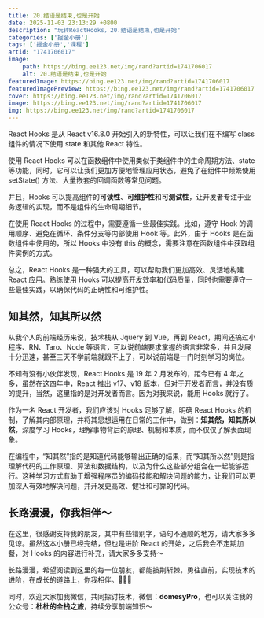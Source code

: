```yaml
---
title: 20.结语是结束,也是开始
date: 2025-11-03 23:13:29 +0800
description: "玩转ReactHooks，20.结语是结束,也是开始"
categories: ['掘金小册']
tags: ['掘金小册','课程']
artid: "1741706017"
image:
    path: https://bing.ee123.net/img/rand?artid=1741706017
    alt: 20.结语是结束,也是开始
featuredImage: https://bing.ee123.net/img/rand?artid=1741706017
featuredImagePreview: https://bing.ee123.net/img/rand?artid=1741706017
cover: https://bing.ee123.net/img/rand?artid=1741706017
image: https://bing.ee123.net/img/rand?artid=1741706017
img: https://bing.ee123.net/img/rand?artid=1741706017
---
```


React Hooks 是从 React v16.8.0 开始引入的新特性，可以让我们在不编写 class 组件的情况下使用 state 和其他 React 特性。

使用 React Hooks 可以在函数组件中使用类似于类组件中的生命周期方法、state 等功能，同时，它可以让我们更加方便地管理应用状态，避免了在组件中频繁使用 setState() 方法、大量嵌套的回调函数等常见问题。

并且，Hooks 可以提高组件的**可读性**、**可维护性**和**可测试性**，让开发者专注于业务逻辑的实现，而不是组件的生命周期细节。

在使用 React Hooks 的过程中，需要遵循一些最佳实践。比如，遵守 Hook 的调用顺序、避免在循环、条件分支等内部使用 Hook 等。此外，由于 Hooks 是在函数组件中使用的，所以 Hooks 中没有 this 的概念，需要注意在函数组件中获取组件实例的方式。

总之，React Hooks 是一种强大的工具，可以帮助我们更加高效、灵活地构建 React 应用。熟练使用 Hooks 可以提高开发效率和代码质量，同时也需要遵守一些最佳实践，以确保代码的正确性和可维护性。

## 知其然，知其所以然

从我个人的前端经历来说，技术栈从 Jquery 到 Vue，再到 React，期间还搞过小程序、RN、Taro、Node 等语言，可以说前端要求掌握的语言非常多，并且发展十分迅速，甚至三天不学前端就跟不上了，可以说前端是一门时刻学习的岗位。

不知有没有小伙伴发现，React Hooks 是 19 年 2 月发布的，距今已有 4 年之多，虽然在这四年中，React 推出 v17、v18 版本，但对于开发者而言，并没有质的提升，当然，这里指的是对开发者而言。因为对我来说，能用 Hooks 就行了。

作为一名 React 开发者，我们应该对 Hooks 足够了解，明确 React Hooks 的机制，了解其内部原理，并将其思想运用在日常的工作中，做到：**知其然，知其所以然**，深度学习 Hooks，理解事物背后的原理、机制和本质，而不仅仅了解表面现象。

在编程中，“知其然”指的是知道代码能够输出正确的结果，而“知其所以然”则是指理解代码的工作原理、算法和数据结构，以及为什么这些部分组合在一起能够运行。这种学习方式有助于增强程序员的编码技能和解决问题的能力，让我们可以更加深入有效地解决问题，并开发更高效、健壮和可靠的代码。

## 长路漫漫，你我相伴～

在这里，很感谢支持我的朋友，其中有些错别字，语句不通顺的地方，请大家多多见谅。虽然这本小册已经完结，但也是进阶 React 的开始，之后我会不定期加餐，对 Hooks 的内容进行补充，请大家多多支持～

长路漫漫，希望阅读到这里的每一位朋友，都能披荆斩棘，勇往直前，实现技术的进阶，在成长的道路上，你我相伴。🙏🙏🙏

同时，欢迎大家加我微信，共同探讨技术，微信：**domesyPro**，也可以关注我的公众号：**杜杜的全栈之旅**，持续分享前端知识～




